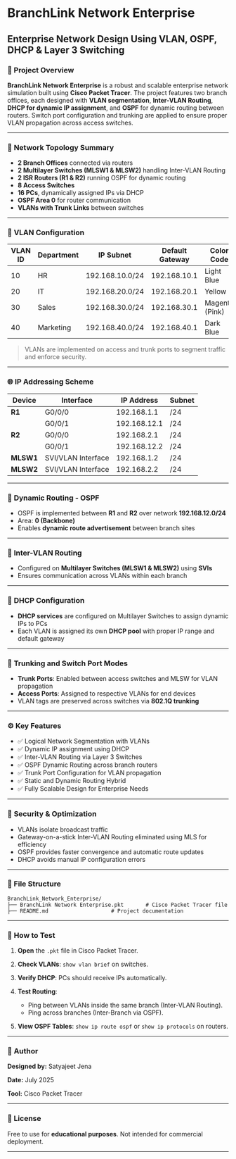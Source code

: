 
# **BranchLink Network Enterprise**

## Enterprise Network Design Using VLAN, OSPF, DHCP & Layer 3 Switching

### 📁 Project Overview

**BranchLink Network Enterprise** is a robust and scalable enterprise network simulation built using **Cisco Packet Tracer**. The project features two branch offices, each designed with **VLAN segmentation**, **Inter-VLAN Routing**, **DHCP for dynamic IP assignment**, and **OSPF** for dynamic routing between routers. Switch port configuration and trunking are applied to ensure proper VLAN propagation across access switches.

---

### 🧱 **Network Topology Summary**

* **2 Branch Offices** connected via routers
* **2 Multilayer Switches (MLSW1 & MLSW2)** handling Inter-VLAN Routing
* **2 ISR Routers (R1 & R2)** running OSPF for dynamic routing
* **8 Access Switches**
* **16 PCs**, dynamically assigned IPs via DHCP
* **OSPF Area 0** for router communication
* **VLANs with Trunk Links** between switches

---

### 🧩 **VLAN Configuration**

| VLAN ID | Department | IP Subnet       | Default Gateway | Color Code     |
| ------- | ---------- | --------------- | --------------- | -------------- |
| 10      | HR         | 192.168.10.0/24 | 192.168.10.1    | Light Blue     |
| 20      | IT         | 192.168.20.0/24 | 192.168.20.1    | Yellow         |
| 30      | Sales      | 192.168.30.0/24 | 192.168.30.1    | Magenta (Pink) |
| 40      | Marketing  | 192.168.40.0/24 | 192.168.40.1    | Dark Blue      |

> VLANs are implemented on access and trunk ports to segment traffic and enforce security.

---

### 🌐 **IP Addressing Scheme**

| Device    | Interface          | IP Address   | Subnet |
| --------- | ------------------ | ------------ | ------ |
| **R1**    | G0/0/0             | 192.168.1.1  | /24    |
|           | G0/0/1             | 192.168.12.1 | /24    |
| **R2**    | G0/0/0             | 192.168.2.1  | /24    |
|           | G0/0/1             | 192.168.12.2 | /24    |
| **MLSW1** | SVI/VLAN Interface | 192.168.1.2  | /24    |
| **MLSW2** | SVI/VLAN Interface | 192.168.2.2  | /24    |

---

### 🔄 **Dynamic Routing - OSPF**

* OSPF is implemented between **R1** and **R2** over network **192.168.12.0/24**
* Area: **0 (Backbone)**
* Enables **dynamic route advertisement** between branch sites

---

### 🔁 **Inter-VLAN Routing**

* Configured on **Multilayer Switches (MLSW1 & MLSW2)** using **SVIs**
* Ensures communication across VLANs within each branch

---

### 🧠 **DHCP Configuration**

* **DHCP services** are configured on Multilayer Switches to assign dynamic IPs to PCs
* Each VLAN is assigned its own **DHCP pool** with proper IP range and default gateway

---

### 🔌 **Trunking and Switch Port Modes**

* **Trunk Ports**: Enabled between access switches and MLSW for VLAN propagation
* **Access Ports**: Assigned to respective VLANs for end devices
* VLAN tags are preserved across switches via **802.1Q trunking**

---

### ⚙️ **Key Features**

* ✅ Logical Network Segmentation with VLANs
* ✅ Dynamic IP assignment using DHCP
* ✅ Inter-VLAN Routing via Layer 3 Switches
* ✅ OSPF Dynamic Routing across branch routers
* ✅ Trunk Port Configuration for VLAN propagation
* ✅ Static and Dynamic Routing Hybrid
* ✅ Fully Scalable Design for Enterprise Needs

---

### 🔐 **Security & Optimization**

* VLANs isolate broadcast traffic
* Gateway-on-a-stick Inter-VLAN Routing eliminated using MLS for efficiency
* OSPF provides faster convergence and automatic route updates
* DHCP avoids manual IP configuration errors

---

### 📂 File Structure

```
BranchLink_Network_Enterprise/
├── BranchLink Network Enterprise.pkt       # Cisco Packet Tracer file
├── README.md                    # Project documentation
```

---

### 🔧 **How to Test**

1. **Open** the `.pkt` file in Cisco Packet Tracer.
2. **Check VLANs**: `show vlan brief` on switches.
3. **Verify DHCP**: PCs should receive IPs automatically.
4. **Test Routing**:

   * Ping between VLANs inside the same branch (Inter-VLAN Routing).
   * Ping across branches (Inter-Branch via OSPF).
5. **View OSPF Tables**: `show ip route ospf` or `show ip protocols` on routers.

---

### 👤 **Author**

**Designed by:** Satyajeet Jena

**Date:** July 2025

**Tool:** Cisco Packet Tracer

---

### 📝 License

Free to use for **educational purposes**. Not intended for commercial deployment.

---